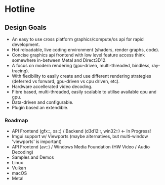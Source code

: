 # Hotline

## Design Goals
- An easy to use cross platform graphics/compute/os api for rapid development.
- Hot reloadable, live coding environment (shaders, render graphs, code).
- Concise graphics api frontend with low level feature access think somewhere in-between Metal and Direct3D12.
- A focus on modern rendering (gpu-driven, multi-threaded, bindless, ray-tracing).
- With flexibility to easily create and use different rendering strategies (deferred vs forward, gpu-driven vs cpu driven, etc).
- Hardware accellerated video decoding.
- Fibre based, multi-threaded, easily scalable to utilise available cpu and gpu.
- Data-driven and configurable.
- Plugin based an extendible.

### Roadmap
- API Frontend (gfx::, os::) / Backend (d3d12::, win32::)  <- In Progress!
- Imgui support w/ Viewports (maybe alternatives, but multi-window 'viewports' is important)
- API Frontend (av::) / Windows Media Foundation (HW Video / Audio Decoding)
- Samples and Demos
- Linux
- Vulkan
- macOS
- Metal
 


